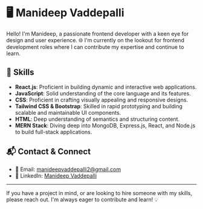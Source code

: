 # 🖥️ Manideep Vaddepalli

Hello! I'm Manideep, a passionate frontend developer with a keen eye for design and user experience. 🌐 I'm currently on the lookout for frontend development roles where I can contribute my expertise and continue to learn.

## 🚀 Skills
- **React.js**: Proficient in building dynamic and interactive web applications.
- **JavaScript**: Solid understanding of the core language and its features.
- **CSS**: Proficient in crafting visually appealing and responsive designs.
- **Tailwind CSS & Bootstrap**: Skilled in rapid prototyping and building scalable and maintainable UI components.
- **HTML**: Deep understanding of semantics and structuring content.
- **MERN Stack**: Diving deep into MongoDB, Express.js, React, and Node.js to build full-stack applications.

## 📬 Contact & Connect
- 📧 Email: [manideepvaddepalli2@gmail.com](mailto:manideepvaddepalli2@gmail.com)
- 🔗 LinkedIn: [Manideep Vaddepalli](https://www.linkedin.com/in/manideep-vaddepalli/)

---

If you have a project in mind, or are looking to hire someone with my skills, please reach out. I'm always eager to contribute and learn! 💡

